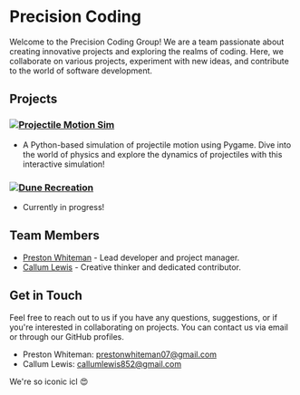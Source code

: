 # Precision Coding

Welcome to the Precision Coding Group! We are a team passionate about creating innovative projects and exploring the realms of coding. Here, we collaborate on various projects, experiment with new ideas, and contribute to the world of software development.

## Projects

###  [![Projectile Motion Sim](https://img.shields.io/badge/-Projectile_Motion_Sim-blue)](https://github.com/Quantum-Dev-Group/Projectile-Motion-Sim)
- A Python-based simulation of projectile motion using Pygame. Dive into the world of physics and explore the dynamics of projectiles with this interactive simulation!

### [![Dune Recreation](https://img.shields.io/badge/-Dune_Recreation-green)](https://github.com/Quantum-Dev-Group/Dune-Recreation)
- Currently in progress!
## Team Members
- [Preston Whiteman](https://github.com/pestopasta74) - Lead developer and project manager.
- [Callum Lewis](https://github.com/CallumLewisGH) - Creative thinker and dedicated contributor.

## Get in Touch
Feel free to reach out to us if you have any questions, suggestions, or if you're interested in collaborating on projects. You can contact us via email or through our GitHub profiles.

- Preston Whiteman: prestonwhiteman07@gmail.com
- Callum Lewis: callumlewis852@gmail.com

We're so iconic icl 😍
